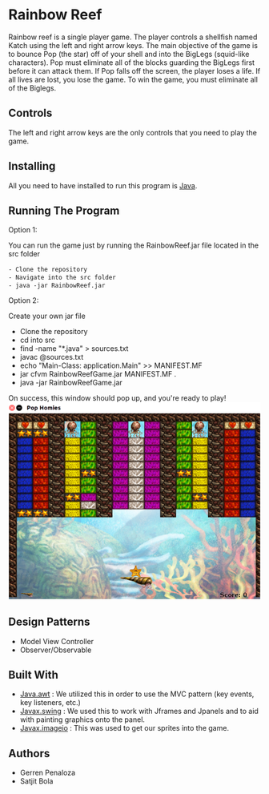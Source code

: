 # Rainbow Reef
Rainbow reef is a single player game. The player controls a shellfish named Katch using the left and right arrow keys. The main objective of the game is to bounce Pop (the star) off of your shell and into the BigLegs (squid-like characters). Pop must eliminate all of the blocks guarding the BigLegs first before it can attack them. If Pop falls off the screen, the player loses a life. If all lives are lost, you lose the game. To win the game, you must eliminate all of the Biglegs. 


## Controls
The left and right arrow keys are the only controls that you need to play the game.

## Installing 
All you need to have installed to run this program is [Java](https://www.java.com/en/download/help/download_options.xml).

## Running The Program 
Option 1:

You can run the game just by running the RainbowReef.jar file located in the src folder
    
    - Clone the repository 
    - Navigate into the src folder 
    - java -jar RainbowReef.jar

Option 2: 

Create your own jar file

  - Clone the repository 
  - cd into src
  - find -name "*.java" > sources.txt
  - javac @sources.txt
  - echo "Main-Class: application.Main" >> MANIFEST.MF
  - jar cfvm RainbowReefGame.jar MANIFEST.MF .
  - java -jar RainbowReefGame.jar

On success, this window should pop up, and you're ready to play! 
![](./RainbowReef.png)

## Design Patterns
- Model View Controller
- Observer/Observable

## Built With 
- [Java.awt](https://docs.oracle.com/javase/7/docs/api/java/awt/package-summary.html) : We utilized this in order to use the MVC pattern (key events, key listeners, etc.)
- [Javax.swing](https://docs.oracle.com/javase/7/docs/api/javax/swing/package-summary.html) : We used this to work with Jframes and Jpanels and to aid with painting graphics onto the panel.
- [Javax.imageio](https://docs.oracle.com/javase/7/docs/api/javax/imageio/package-summary.html) : This was used to get our sprites into the game.

## Authors
- Gerren Penaloza
- Satjit Bola



